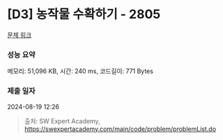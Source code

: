 # [D3] 농작물 수확하기 - 2805 

[문제 링크](https://swexpertacademy.com/main/code/problem/problemDetail.do?contestProbId=AV7GLXqKAWYDFAXB) 

### 성능 요약

메모리: 51,096 KB, 시간: 240 ms, 코드길이: 771 Bytes

### 제출 일자

2024-08-19 12:26



> 출처: SW Expert Academy, https://swexpertacademy.com/main/code/problem/problemList.do